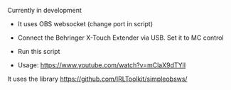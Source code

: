 Currently in development

- It uses OBS websocket (change port in script)
- Connect the Behringer X-Touch Extender via USB. Set it to MC control
- Run this script

- Usage:
https://www.youtube.com/watch?v=mClaX9dTYlI


It uses the library https://github.com/IRLToolkit/simpleobsws/
